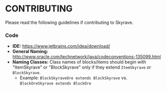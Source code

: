 CONTRIBUTING
============

Please read the following guidelines if contributing to Skyrave.

### Code

- **IDE:** https://www.jetbrains.com/idea/download/
- **General Naming:** http://www.oracle.com/technetwork/java/codeconventions-135099.html
- **Naming Classes:** Class names of blocks/items should begin with "ItemSkyrave" or "BlockSkyrave" only if they extend `ItemSkyrave` or `BlockSkyrave`.
    - Example: `BlockSkyraveOre extends BlockSkyrave` vs. `BlockOreSkyrave extends BlockOre`
